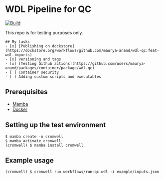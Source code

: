 # WDL Pipeline for QC

[![Build](https://github.com/maurya-anand/wdl-qc/actions/workflows/publish.yml/badge.svg)](https://github.com/maurya-anand/wdl-qc/actions/workflows/publish.yml)

This repo is for testing purposes only.

```[tasklist]
## My tasks
- [x] [Publishing on dockstore](https://dockstore.org/workflows/github.com/maurya-anand/wdl-qc:feat-wdl-imports)
- [x] Versioning and tags
- [x] [Testing Github actions](https://github.com/users/maurya-anand/packages/container/package/wdl-qc)
- [ ] Container security
- [ ] Adding custom scripts and executables
```

## Prerequisites

- [Mamba](https://mamba.readthedocs.io/en/latest/index.html)
- [Docker](https://www.docker.com/)

## Setting up the test environment

```{bash}
$ mamba create -n cromwell
$ mamba activate cromwell
(cromwell) $ mamba install cromwell
```

## Example usage

```{bash}
(cromwell) $ cromwell run workflows/run-qc.wdl -i example/inputs.json
```
